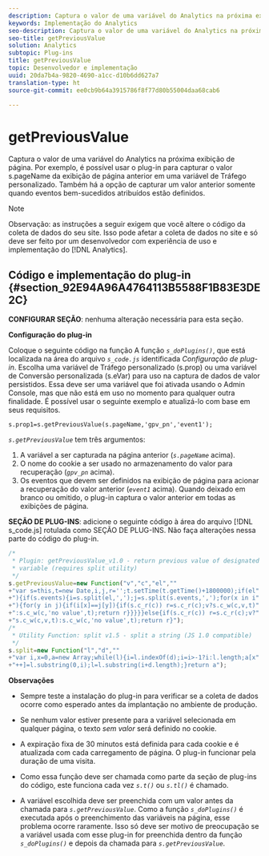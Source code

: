 ```yaml
---
description: Captura o valor de uma variável do Analytics na próxima exibição de página. Por exemplo, é possível usar o plug-in para capturar o valor s.pageName da exibição de página anterior em uma variável de Tráfego personalizado. Também há a opção de capturar um valor anterior somente quando eventos bem-sucedidos atribuídos estão definidos.
keywords: Implementação do Analytics
seo-description: Captura o valor de uma variável do Analytics na próxima exibição de página. Por exemplo, é possível usar o plug-in para capturar o valor s.pageName da exibição de página anterior em uma variável de Tráfego personalizado. Também há a opção de capturar um valor anterior somente quando eventos bem-sucedidos atribuídos estão definidos.
seo-title: getPreviousValue
solution: Analytics
subtopic: Plug-ins
title: getPreviousValue
topic: Desenvolvedor e implementação
uuid: 20da7b4a-9820-4690-a1cc-d10b6dd627a7
translation-type: ht
source-git-commit: ee0cb9b64a3915786f8f77d80b55004daa68cab6

---
```



# getPreviousValue

Captura o valor de uma variável do Analytics na próxima exibição de página. Por exemplo, é possível usar o plug-in para capturar o valor s.pageName da exibição de página anterior em uma variável de Tráfego personalizado. Também há a opção de capturar um valor anterior somente quando eventos bem-sucedidos atribuídos estão definidos.

>[!NOTE]
>
>Observação: as instruções a seguir exigem que você altere o código da coleta de dados do seu site. Isso pode afetar a coleta de dados no site e só deve ser feito por um desenvolvedor com experiência de uso e implementação do [!DNL Analytics].

## Código e implementação do plug-in {#section_92E94A96A4764113B5588F1B83E3DE2C}

**CONFIGURAR SEÇÃO**: nenhuma alteração necessária para esta seção.

**Configuração do plug-in**

Coloque o seguinte código na função A função *`s_doPlugins()`*, que está localizada na área do arquivo *`s_code.js`* identificada *Configuração de plug-in*. Escolha uma variável de Tráfego personalizado (s.prop) ou uma variável de Conversão personalizada (s.eVar) para uso na captura de dados de valor persistidos. Essa deve ser uma variável que foi ativada usando o Admin Console, mas que não está em uso no momento para qualquer outra finalidade. É possível usar o seguinte exemplo e atualizá-lo com base em seus requisitos.

`s.prop1=s.getPreviousValue(s.pageName,'gpv_pn','event1');`

*`s.getPreviousValue`* tem três argumentos:

1. A variável a ser capturada na página anterior (*`s.pageName`* acima).
1. O nome do cookie a ser usado no armazenamento do valor para recuperação (*`gpv_pn`* acima).
1. Os eventos que devem ser definidos na exibição de página para acionar a recuperação do valor anterior (*`event1`* acima). Quando deixado em branco ou omitido, o plug-in captura o valor anterior em todas as exibições de página.

**SEÇÃO DE PLUG-INS**: adicione o seguinte código à área do arquivo [!DNL s_code.js] rotulada como SEÇÃO DE PLUG-INS. Não faça alterações nessa parte do código do plug-in.

```js
/* 
 * Plugin: getPreviousValue_v1.0 - return previous value of designated 
 * variable (requires split utility) 
 */ 
s.getPreviousValue=new Function("v","c","el","" 
+"var s=this,t=new Date,i,j,r='';t.setTime(t.getTime()+1800000);if(el" 
+"){if(s.events){i=s.split(el,',');j=s.split(s.events,',');for(x in i" 
+"){for(y in j){if(i[x]==j[y]){if(s.c_r(c)) r=s.c_r(c);v?s.c_w(c,v,t)" 
+":s.c_w(c,'no value',t);return r}}}}}else{if(s.c_r(c)) r=s.c_r(c);v?" 
+"s.c_w(c,v,t):s.c_w(c,'no value',t);return r}"); 
/* 
 * Utility Function: split v1.5 - split a string (JS 1.0 compatible) 
 */ 
s.split=new Function("l","d","" 
+"var i,x=0,a=new Array;while(l){i=l.indexOf(d);i=i>-1?i:l.length;a[x" 
+"++]=l.substring(0,i);l=l.substring(i+d.length);}return a"); 
```

**Observações**

* Sempre teste a instalação do plug-in para verificar se a coleta de dados ocorre como esperado antes da implantação no ambiente de produção.
* Se nenhum valor estiver presente para a variável selecionada em qualquer página, o texto *sem valor* será definido no cookie.
* A expiração fixa de 30 minutos está definida para cada cookie e é atualizada com cada carregamento de página. O plug-in funcionar pela duração de uma visita.
* Como essa função deve ser chamada como parte da seção de plug-ins do código, este funciona cada vez *`s.t()`* ou *`s.tl()`* é chamado.

* A variável escolhida deve ser preenchida com um valor antes da chamada para *`s.getPreviousValue`*. Como a função *`s_doPlugins()`* é executada após o preenchimento das variáveis na página, esse problema ocorre raramente. Isso só deve ser motivo de preocupação se a variável usada com esse plug-in for preenchida dentro da função *`s_doPlugins()`* e depois da chamada para *`s.getPreviousValue`*.

